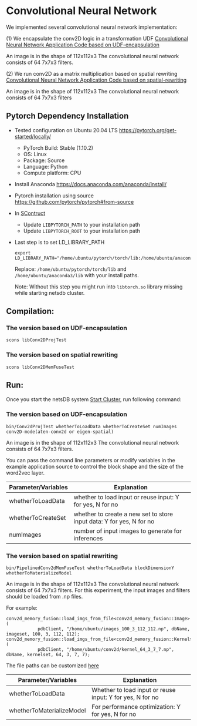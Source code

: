 # Convolutional Neural Network

We implemented several convolutional neural network implementation:

(1) We encapsulate the conv2D logic in a transformation UDF
[Convolutional Neural Network Application Code based on UDF-encapsulation](https://github.com/asu-cactus/netsdb/blob/master/src/tests/source/Conv2dProjTest.cc)

An image is in the shape of 112x112x3
The convolutional neural network consists of 64 7x7x3 filters.


(2) We run conv2D as a matrix multiplication based on spatial rewriting
[Convolutional Neural Network Application Code based on spatial-rewriting](https://github.com/asu-cactus/netsdb/blob/master/src/tests/source/PipelinedConv2dMemFuseTest.cc)

An image is in the shape of 112x112x3
The convolutional neural network consists of 64 7x7x3 filters

## Pytorch Dependency Installation

- Tested configuration on Ubuntu 20.04 LTS https://pytorch.org/get-started/locally/
    - PyTorch Build: Stable (1.10.2)
    - OS: Linux
    - Package: Source
    - Language: Python
    - Compute platform: CPU
- Install Anaconda https://docs.anaconda.com/anaconda/install/
- Pytorch installation using source https://github.com/pytorch/pytorch#from-source

- In [SContruct](https://github.com/asu-cactus/netsdb/blob/master/SConstruct)
    - Update `LIBPYTORCH_PATH` to your installation path 
    - Update `LIBPYTORCH_ROOT` to your installation path
- Last step is to set LD_LIBRARY_PATH
  ```
  export LD_LIBRARY_PATH="/home/ubuntu/pytorch/torch/lib:/home/ubuntu/anaconda3/lib:$LD_LIBRARY_PATH"
  ```
  Replace: `/home/ubuntu/pytorch/torch/lib` and `/home/ubuntu/anaconda3/lib` with your install paths.
  
  Note: Without this step you might run into `libtorch.so` library missing while starting netsdb cluster.


## Compilation:

### The version based on UDF-encapsulation 
```
scons libConv2DProjTest
```

### The version based on spatial rewriting
```
scons libConv2DMemFuseTest
```

## Run:

Once you start the netsDB system [Start Cluster](https://github.com/asu-cactus/netsdb/blob/master/README.md), run following command:

### The version based on UDF-encapsulation 

```
bin/Conv2dProjTest whetherToLoadData whetherToCreateSet numImages conv2D-mode(aten-conv2d or eigen-spatial)
```

An image is in the shape of 112x112x3
The convolutional neural network consists of 64 7x7x3 filters.

You can pass the command line parameters or modify variables in the example application source to control the block shape and the size of the word2vec layer.

| Parameter/Variables       | Explanation                                                          |
| ------------------------- |----------------------------------------------------------------------|
| whetherToLoadData         | whether to load input or reuse input: Y for yes, N for no            |
| whetherToCreateSet        | whether to create a new set to store input data: Y for yes, N for no |
| numImages                 | number of input images to generate for inferences         |


### The version based on spatial rewriting

```
bin/PipelinedConv2dMemFuseTest whetherToLoadData blockDimensionY whetherToMaterializeModel
```

An image is in the shape of 112x112x3
The convolutional neural network consists of 64 7x7x3 filters.
For this experiment, the input images and filters should be loaded from .np files.

For example:

```
conv2d_memory_fusion::load_imgs_from_file<conv2d_memory_fusion::Image>(
            pdbClient, "/home/ubuntu/images_100_3_112_112.np", dbName, imageset, 100, 3, 112, 112);
conv2d_memory_fusion::load_imgs_from_file<conv2d_memory_fusion::Kernel>(
            pdbClient, "/home/ubuntu/conv2d/kernel_64_3_7_7.np", dbName, kernelset, 64, 3, 7, 7);
```

The file paths can be customized [here](https://github.com/asu-cactus/netsdb/blob/master/src/tests/source/PipelinedConv2dMemFuseTest.cc)


| Parameter/Variables       | Explanation                                               |
| ------------------------- |-----------------------------------------------------------|
| whetherToLoadData         | Whether to load input or reuse input: Y for yes, N for no |
| whetherToMaterializeModel | For performance optimization: Y for yes, N for no         |


